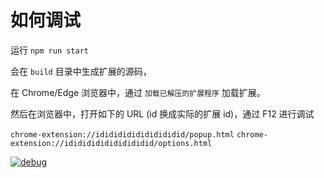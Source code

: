 # 如何调试

运行 `npm run start`

会在 `build` 目录中生成扩展的源码，

在 Chrome/Edge 浏览器中，通过 `加载已解压的扩展程序` 加载扩展。

然后在浏览器中，打开如下的 URL (id 换成实际的扩展 id)，通过 F12 进行调试

`chrome-extension://idididididididididid/popup.html`
`chrome-extension://idididididididididid/options.html`

[![debug](https://s21.ax1x.com/2025/04/12/pERyRHA.png)](https://imgse.com/i/pERyRHA)

